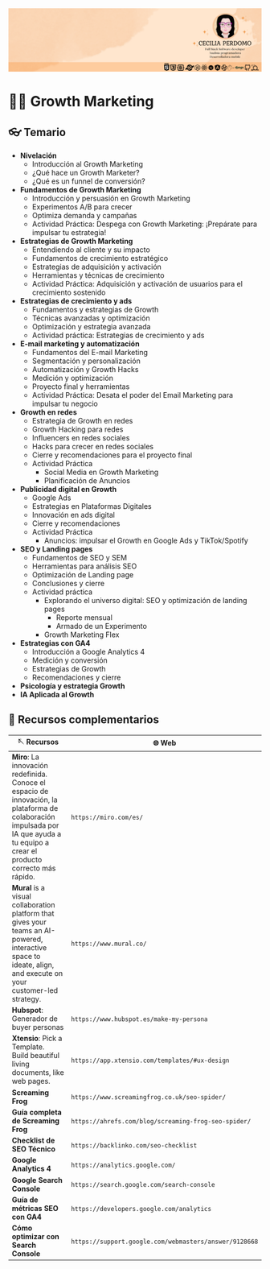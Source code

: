 <div align="center"> 
    <img src="./Cecilia_Perdomo.png">
</div>

# ​​⛓️‍💥​ Growth Marketing

## ​👓​ Temario
- **Nivelación**
    - Introducción al Growth Marketing
    - ¿Qué hace un Growth Marketer?
    - ¿Qué es un funnel de conversión?
- **Fundamentos de Growth Marketing**
    - Introducción y persuasión en Growth Marketing
    - Experimentos A/B para crecer
    - Optimiza demanda y campañas
    - Actividad Práctica: Despega con Growth Marketing: ¡Prepárate para impulsar tu estrategia!
- **Estrategias de Growth Marketing**
    - Entendiendo al cliente y su impacto
    - Fundamentos de crecimiento estratégico
    - Estrategias de adquisición y activación
    - Herramientas y técnicas de crecimiento
    - Actividad Práctica: Adquisición y activación de usuarios para el crecimiento sostenido
- **Estrategias de crecimiento y ads**
    - Fundamentos y estrategias de Growth
    - Técnicas avanzadas y optimización
    - Optimización y estrategia avanzada
    - Actividad práctica: Estrategias de crecimiento y ads
- **E-mail marketing y automatización**
    - Fundamentos del E-mail Marketing
    - Segmentación y personalización
    - Automatización y Growth Hacks
    - Medición y optimización
    - Proyecto final y herramientas
    - Actividad Práctica: Desata el poder del Email Marketing para impulsar tu negocio
- **Growth en redes**
    - Estrategia de Growth en redes
    - Growth Hacking para redes
    - Influencers en redes sociales
    - Hacks para crecer en redes sociales
    - Cierre y recomendaciones para el proyecto final
    - Actividad Práctica
        - Social Media en Growth Marketing
        - Planificación de Anuncios
- **Publicidad digital en Growth**
    - Google Ads
    - Estrategias en Plataformas Digitales
    - Innovación en ads digital
    - Cierre y recomendaciones
    - Actividad Práctica
        - Anuncios: impulsar el Growth en Google Ads y TikTok/Spotify
- **SEO y Landing pages**
    - Fundamentos de SEO y SEM
    - Herramientas para análisis SEO
    - Optimización de Landing page
    - Conclusiones y cierre
    - Actividad práctica
        - Explorando el universo digital: SEO y optimización de landing pages
            - Reporte mensual
            - Armado de un Experimento
        - Growth Marketing Flex
- **Estrategias con GA4**
    - Introducción a Google Analytics 4
    - Medición y conversión
    - Estrategias de Growth
    - Recomendaciones y cierre
- **Psicología y estrategia Growth**
- **IA Aplicada al Growth**

## ​​👾​ Recursos complementarios

| 🪡​ Recursos | 🌐​ Web | 
| ------- | ------| 
| **Miro**: La innovación redefinida. <br/>Conoce el espacio de innovación, la plataforma de colaboración impulsada por IA que ayuda a tu equipo a crear el producto correcto más rápido. | `https://miro.com/es/` | 
| **Mural** is a visual collaboration platform that gives your teams an AI-powered, interactive space to ideate, align, and execute on your customer-led strategy. | `https://www.mural.co/` | 
| **Hubspot**: Generador de buyer personas | `https://www.hubspot.es/make-my-persona` |
| **Xtensio**: Pick a Template. <br/>Build beautiful living documents, like web pages. | `https://app.xtensio.com/templates/#ux-design` | 
| **Screaming Frog**| `https://www.screamingfrog.co.uk/seo-spider/`  |
| **Guía completa de Screaming Frog** | `https://ahrefs.com/blog/screaming-frog-seo-spider/`  |
| **Checklist de SEO Técnico** | `https://backlinko.com/seo-checklist` | 
| **Google Analytics 4** | `https://analytics.google.com/`  |
| **Google Search Console**| `https://search.google.com/search-console`  |
| **Guía de métricas SEO con GA4** | `https://developers.google.com/analytics` |
| **Cómo optimizar con Search Console** | `https://support.google.com/webmasters/answer/9128668` |